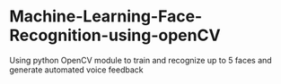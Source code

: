 # Machine-Learning-Face-Recognition-using-openCV
Using python OpenCV module to train and recognize up to 5 faces and generate automated voice feedback

